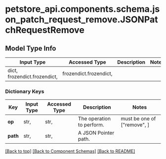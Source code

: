 <a name="top"></a>
<a id="JSONPatchRequestRemove"></a>
# petstore_api.components.schema.json_patch_request_remove.JSONPatchRequestRemove

## Model Type Info
Input Type | Accessed Type | Description | Notes
------------ | ------------- | ------------- | -------------
dict, frozendict.frozendict,  | frozendict.frozendict,  |  | 

### Dictionary Keys
Key | Input Type | Accessed Type | Description | Notes
------------ | ------------- | ------------- | ------------- | -------------
**op** | str,  | str,  | The operation to perform. | must be one of ["remove", ] 
**path** | str,  | str,  | A JSON Pointer path. | 

[[Back to top]](#top) [[Back to Component Schemas]](../../../README.md#Component-Schemas) [[Back to README]](../../../README.md)